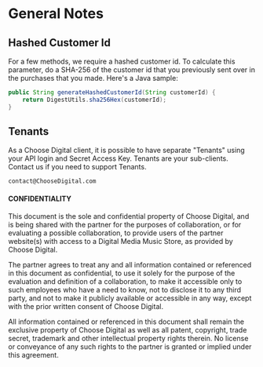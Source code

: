 # General Notes

## Hashed Customer Id

For a few methods, we require a hashed customer id. To calculate this parameter, do a SHA-256 of the customer id that you previously sent over in the purchases that you made. Here's a Java sample:

```java
public String generateHashedCustomerId(String customerId) {
    return DigestUtils.sha256Hex(customerId);
}
```

## Tenants

As a Choose Digital client, it is possible to have separate "Tenants" using your API login and Secret Access Key. Tenants are your sub-clients. Contact us if you need to support Tenants.

```
contact@ChooseDigital.com
```


#### CONFIDENTIALITY

This document is the sole and confidential property of Choose Digital, and is being shared with the partner for the purposes of collaboration, or for evaluating a possible collaboration, to provide users of the partner website(s) with access to a Digital Media Music Store, as provided by Choose Digital. 

The partner agrees to treat any and all information contained or referenced in this document as confidential, to use it solely for the purpose of the evaluation and definition of a collaboration, to make it accessible only to such employees who have a need to know, not to disclose it to any third party, and not to make it publicly available or accessible in any way, except with the prior written consent of Choose Digital.

All information contained or referenced in this document shall remain the exclusive property of Choose Digital as well as all patent, copyright, trade secret, trademark and other intellectual property rights therein. No license or conveyance of any such rights to the partner is granted or implied under this agreement.
